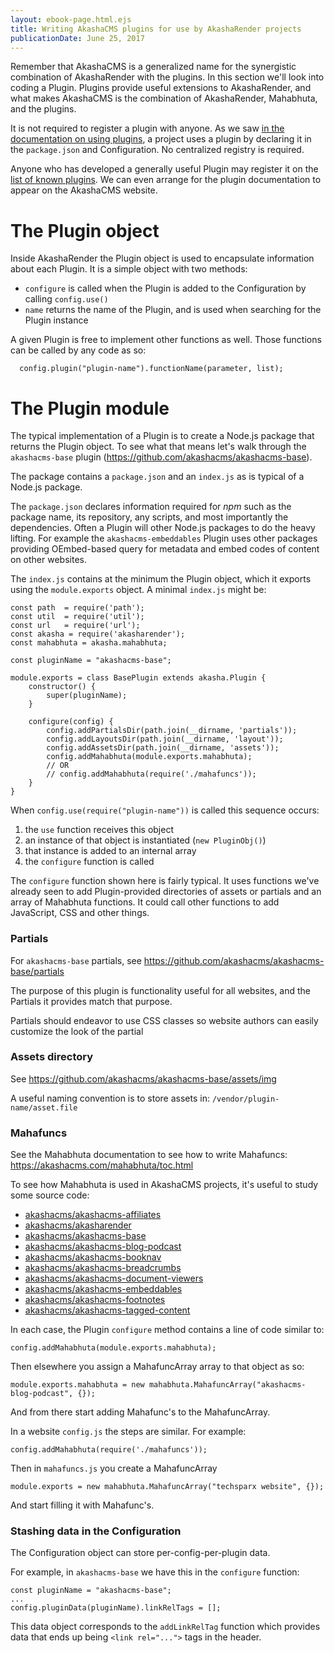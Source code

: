 ```yaml
---
layout: ebook-page.html.ejs
title: Writing AkashaCMS plugins for use by AkashaRender projects
publicationDate: June 25, 2017
---
```


Remember that AkashaCMS is a generalized name for the synergistic combination of AkashaRender with the plugins.  In this section we'll look into coding a Plugin.  Plugins provide useful extensions to AkashaRender, and what makes AkashaCMS is the combination of AkashaRender, Mahabhuta, and the plugins.

It is not required to register a plugin with anyone.  As we saw [in the documentation on using plugins](plugins-using.html), a project uses a plugin by declaring it in the `package.json` and Configuration.  No centralized registry is required.  

Anyone who has developed a generally useful Plugin may register it on the [list of known plugins](https://akashacms.com/plugins/index.html).  We can even arrange for the plugin documentation to appear on the AkashaCMS website.

# The Plugin object

Inside AkashaRender the Plugin object is used to encapsulate information about each Plugin.  It is a simple object with two methods:

* `configure` is called when the Plugin is added to the Configuration by calling `config.use()`
* `name` returns the name of the Plugin, and is used when searching for the Plugin instance

A given Plugin is free to implement other functions as well.  Those functions can be called by any code as so:

```
  config.plugin("plugin-name").functionName(parameter, list);
```

# The Plugin module

The typical implementation of a Plugin is to create a Node.js package that returns the Plugin object.  To see what that means let's walk through the `akashacms-base` plugin (https://github.com/akashacms/akashacms-base).

The package contains a `package.json` and an `index.js` as is typical of a Node.js package.  

The `package.json` declares information required for _npm_ such as the package name, its repository, any scripts, and most importantly the dependencies.  Often a Plugin will other Node.js packages to do the heavy lifting.  For example the `akashacms-embeddables` Plugin uses other packages providing OEmbed-based query for metadata and embed codes of content on other websites.

The `index.js` contains at the minimum the Plugin object, which it exports using the `module.exports` object.  A minimal `index.js` might be:

```
const path  = require('path');
const util  = require('util');
const url   = require('url');
const akasha = require('akasharender');
const mahabhuta = akasha.mahabhuta;

const pluginName = "akashacms-base";

module.exports = class BasePlugin extends akasha.Plugin {
    constructor() {
        super(pluginName);
    }

    configure(config) {
        config.addPartialsDir(path.join(__dirname, 'partials'));
        config.addLayoutsDir(path.join(__dirname, 'layout'));
        config.addAssetsDir(path.join(__dirname, 'assets'));
        config.addMahabhuta(module.exports.mahabhuta);
        // OR
        // config.addMahabhuta(require('./mahafuncs'));
    }
}
```

When `config.use(require("plugin-name"))` is called this sequence occurs:
1. the `use` function receives this object
1. an instance of that object is instantiated (`new PluginObj()`)
1. that instance is added to an internal array
1. the `configure` function is called

The `configure` function shown here is fairly typical.  It uses functions we've already seen to add Plugin-provided directories of assets or partials and an array of Mahabhuta functions.  It could call other functions to add JavaScript, CSS and other things.

### Partials

For `akashacms-base` partials, see https://github.com/akashacms/akashacms-base/partials

The purpose of this plugin is functionality useful for all websites, and the Partials it provides match that purpose.  

Partials should endeavor to use CSS classes so website authors can easily customize the look of the partial

### Assets directory

See https://github.com/akashacms/akashacms-base/assets/img

A useful naming convention is to store assets in: `/vendor/plugin-name/asset.file`

### Mahafuncs

See the Mahabhuta documentation to see how to write Mahafuncs: https://akashacms.com/mahabhuta/toc.html

To see how Mahabhuta is used in AkashaCMS projects, it's useful to study some source code:

* [akashacms/akashacms-affiliates](https://github.com/akashacms/akashacms-affiliates/blob/master/index.js)
* [akashacms/akasharender](https://github.com/akashacms/akasharender/blob/master/built-in.js)
* [akashacms/akashacms-base](https://github.com/akashacms/akashacms-base/blob/master/index.js)
* [akashacms/akashacms-blog-podcast](https://github.com/akashacms/akashacms-blog-podcast/blob/master/index.js)
* [akashacms/akashacms-booknav](https://github.com/akashacms/akashacms-booknav/blob/master/index.js)
* [akashacms/akashacms-breadcrumbs](https://github.com/akashacms/akashacms-breadcrumbs/blob/master/index.js)
* [akashacms/akashacms-document-viewers](https://github.com/akashacms/akashacms-document-viewers/blob/master/index.js)
* [akashacms/akashacms-embeddables](https://github.com/akashacms/akashacms-embeddables/blob/master/index.js)
* [akashacms/akashacms-footnotes](https://github.com/akashacms/akashacms-footnotes/blob/master/index.js)
* [akashacms/akashacms-tagged-content](https://github.com/akashacms/akashacms-tagged-content/blob/master/index.js)

In each case, the Plugin `configure` method contains a line of code similar to:

```
config.addMahabhuta(module.exports.mahabhuta);
```

Then elsewhere you assign a MahafuncArray array to that object as so:

```
module.exports.mahabhuta = new mahabhuta.MahafuncArray("akashacms-blog-podcast", {});
```

And from there start adding Mahafunc's to the MahafuncArray.

In a website `config.js` the steps are similar.  For example:

```
config.addMahabhuta(require('./mahafuncs'));
```

Then in `mahafuncs.js` you create a MahafuncArray

```
module.exports = new mahabhuta.MahafuncArray("techsparx website", {});
```

And start filling it with Mahafunc's.

### Stashing data in the Configuration

The Configuration object can store per-config-per-plugin data.

For example, in `akashacms-base` we have this in the `configure` function:

```
const pluginName = "akashacms-base";
...
config.pluginData(pluginName).linkRelTags = [];
```

This data object corresponds to the `addLinkRelTag` function which provides data that ends up being `<link rel="...">` tags in the header.
